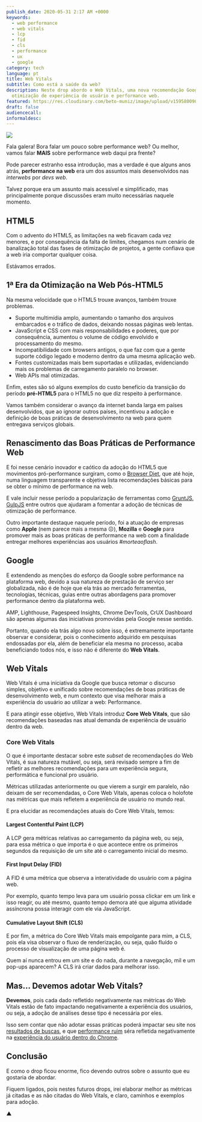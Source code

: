 ```yaml
---
publish_date: 2020-05-31 2:17 AM +0000
keywords:
  - web performance
  - web vitals
  - lcp
  - fid
  - cls
  - performance
  - ux
  - google
category: tech
language: pt
title: Web Vitals
subtitle: Como está a saúde da web?
description: Neste drop abordo o Web Vitals, uma nova recomendação Google para
  otimização de experiência de usuário e performance web.
featured: https://res.cloudinary.com/beto-muniz/image/upload/v1595800909/83339876-44298a80-a2a8-11ea-833d-c067d59d3f4d_pdkymj.png
draft: false
audiencecall:
informaldesc:
---
```


![](https://user-images.githubusercontent.com/1680157/83339876-44298a80-a2a8-11ea-833d-c067d59d3f4d.png)

Fala galera! Bora falar um pouco sobre performance web? Ou melhor, vamos falar **MAIS** sobre performance web daqui pra frente?

Pode parecer estranho essa introdução, mas a verdade é que alguns anos atrás, **performance na web** era um dos assuntos mais desenvolvidos nas _interwebs_ por _devs web_.

Talvez porque era um assunto mais acessível e simplificado, mas principalmente porque discussões eram muito necessárias naquele momento.

## HTML5

Com o advento do HTML5, as limitações na web ficavam cada vez menores, e por consequência da falta de limites, chegamos num cenário de banalização total das fases de otimização de projetos, a gente confiava que a web iria comportar qualquer coisa.

Estávamos errados.

## 1ª Era da Otimização na Web Pós-HTML5

Na mesma velocidade que o HTML5 trouxe avanços, também trouxe problemas.

- Suporte multimídia amplo, aumentando o tamanho dos arquivos embarcados e o tráfico de dados, deixando nossas páginas web lentas.
- JavaScript e CSS com mais responsabilidades e poderes, que por consequência, aumentou o volume de código envolvido e processamento do mesmo.
- Incompatibilidade com browsers antigos, o que faz com que a gente suporte código legado e moderno dentro da uma mesma aplicação web.
- Fontes customizadas mais bem suportadas e utilizadas, evidenciando mais os problemas de carregamento paralelo no browser.
- Web APIs mal otimizadas.

Enfim, estes são só alguns exemplos do custo benefício da transição do período **pré-HTML5** para o HTML5 no que diz respeito à performance.

Vamos também considerar o avanço da internet banda larga em países desenvolvidos, que ao ignorar outros países, incentivou a adoção e definição de boas práticas de desenvolvimento na web para quem entregava serviços globais.

## Renascimento das Boas Práticas de Performance Web

E foi nesse cenário inovador e caótico da adoção do HTML5 que movimentos pró-performance surgiram, como o [Browser Diet](https://browserdiet.com/), que até hoje, numa linguagem transparente e objetiva lista recomendações básicas para se obter o mínimo de performance na web.

E vale incluir nesse período a popularização de ferramentas como [GruntJS](https://gruntjs.com/), [GulpJS](https://gulpjs.com/) entre outros que ajudaram a fomentar a adoção de técnicas de otimização de performance.

Outro importante destaque naquele período, foi a atuação de empresas como **Apple** (nem parece mais a mesma ☹️), **Mozilla** e **Google** para promover mais as boas práticas de performance na web com a finalidade entregar melhores experiências aos usuários _#morteaoflash_.

## Google

E extendendo as menções do esforço da Google sobre performance na plataforma web, devido a sua natureza de prestação de serviço ser globalizada, não é de hoje que ela trás ao mercado ferramentas, tecnologias, técnicas, guias entre outras abordagens para promover performance dentro da plataforma web.

AMP, Lighthouse, Pagespeed Insights, Chrome DevTools, CrUX Dashboard são apenas algumas das iniciativas promovidas pela Google nesse sentido.

Portanto, quando ela trás algo novo sobre isso, é extremamente importante observar e considerar, pois o conhecimento adquirido em pesquisas endossadas por ela, além de beneficiar ela mesma no processo, acaba beneficiando todos nós, e isso não é diferente do **Web Vitals**.

## Web Vitals

Web Vitals é uma iniciativa da Google que busca retomar o discurso simples, objetivo e unificado sobre recomendações de boas práticas de desenvolvimento web, e num contexto que visa melhorar mais a experiência do usuário ao utilizar a web: Performance.

E para atingir esse objetivo, Web Vitals introduz **Core Web Vitals**, que são recomendações baseadas nas atual demanda de experiência de usuário dentro da web.

### Core Web Vitals

O que é importante destacar sobre este _subset_ de recomendações do Web Vitals, é sua natureza mutável, ou seja, será revisado sempre a fim de refletir as melhores recomendações para um experiência segura, performática e funcional pro usuário.

Métricas utilizadas anteriormente ou que vierem a surgir em paralelo, não deixam de ser recomendadas, o Core Web Vitals, apenas coloca o holofote nas métricas que mais refletem a experiência de usuário no mundo real.

E pra elucidar as recomendações atuais do Core Web Vitals, temos:

#### Largest Contentful Paint (LCP)

A LCP gera métricas relativas ao carregamento da página web, ou seja, para essa métrica o que importa é o que acontece entre os primeiros segundos da requisição de um site até o carregamento inicial do mesmo.

#### First Input Delay (FID)

A FID é uma métrica que observa a interatividade do usuário com a página web.

Por exemplo, quanto tempo leva para um usuário possa clickar em um link e isso reagir, ou até mesmo, quanto tempo demora até que alguma atividade assíncrona possa interagir com ele via JavaScript.

#### Cumulative Layout Shift (CLS)

E por fim, a métrica do Core Web Vitals mais empolgante para mim, a CLS, pois ela visa observar o fluxo de renderização, ou seja, quão fluído o processo de visualização de uma página web é.

Quem aí nunca entrou em um site e do nada, durante a navegação, mil e um pop-ups aparecem? A CLS irá criar dados para melhorar isso.

## Mas… Devemos adotar Web Vitals?

**Devemos**, pois cada dado refletido negativamente nas métricas do Web Vitals estão de fato impactando negativamente a experiência dos usuários, ou seja, a adoção de análises desse tipo é necessária por eles.

Isso sem contar que não adotar essas práticas poderá impactar seu site nos [resultados de buscas](https://venturebeat.com/2020/05/28/google-search-ranking-factor-web-vitals-2021/), e que [performance ruim](https://twitter.com/addyosmani/status/1263983302181969920?s=21) séra refletida negativamente na [experiência do usuário dentro do Chrome](https://techcrunch.com/2019/11/11/google-chrome-to-identify-and-label-slow-websites/).

## Conclusão

E como o drop ficou enorme, fico devendo outros sobre o assunto que eu gostaria de abordar.

Fiquem ligados, pois nestes futuros drops, irei elaborar melhor as métricas já citadas e as não citadas do Web Vitals, e claro, caminhos e exemplos para adoção.

▲
